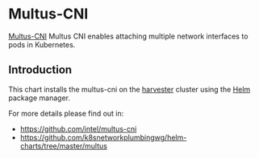 # Multus-CNI

[Multus-CNI](https://github.com/intel/multus-cni) Multus CNI enables attaching multiple network interfaces to pods in Kubernetes.

Introduction
------------

This chart installs the multus-cni on the [harvester](https://github.com/harvester/harvester) cluster using the [Helm](https://helm.sh) package manager.

For more details please find out in:

- https://github.com/intel/multus-cni
- https://github.com/k8snetworkplumbingwg/helm-charts/tree/master/multus
